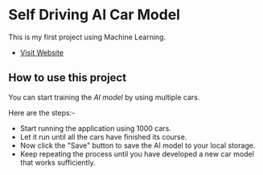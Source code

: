 # Self Driving AI Car Model

This is my first project using Machine Learning.

- [Visit Website](https://mike-rambil.github.io/self-driving-car-model/)

## How to use this project

You can start training the _AI model_ by using multiple cars.

Here are the steps:-

- Start running the application using 1000 cars.
- Let it run until all the cars have finished its course.
- Now click the "Save" button to save the AI model to your local storage.
- Keep repeating the process until you have developed a new car model that works sufficiently.
